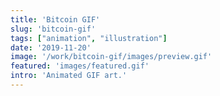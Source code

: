```yaml
---
title: 'Bitcoin GIF'
slug: 'bitcoin-gif'
tags: ["animation", "illustration"]
date: '2019-11-20'
image: '/work/bitcoin-gif/images/preview.gif'
featured: 'images/featured.gif'
intro: 'Animated GIF art.'
---
```

